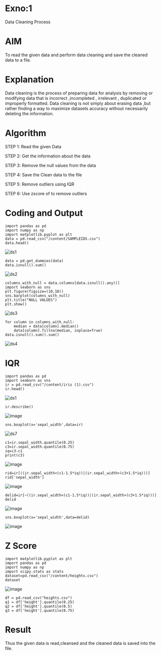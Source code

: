 # Exno:1
Data Cleaning Process

# AIM
To read the given data and perform data cleaning and save the cleaned data to a file.

# Explanation
Data cleaning is the process of preparing data for analysis by removing or modifying data that is incorrect ,incompleted , irrelevant , duplicated or improperly formatted. Data cleaning is not simply about erasing data ,but rather finding a way to maximize datasets accuracy without necessarily deleting the information.

# Algorithm
STEP 1: Read the given Data

STEP 2: Get the information about the data

STEP 3: Remove the null values from the data

STEP 4: Save the Clean data to the file

STEP 5: Remove outliers using IQR

STEP 6: Use zscore of to remove outliers

# Coding and Output
```
import pandas as pd
import numpy as np
import matplotlib.pyplot as plt
data = pd.read_csv("/content/SAMPLEIDS.csv")
data.head()
```
![ds1](https://github.com/22008650/exno1/assets/122548204/b7d07ca3-1ef5-46af-b9fd-56cfa8b73ba3)
```
data = pd.get_dummies(data)
data.isnull().sum()
```
![ds2](https://github.com/22008650/exno1/assets/122548204/50ff47d1-6d07-4037-8488-5ee83b2f1ebf)
```
columns_with_null = data.columns[data.isnull().any()]
import seaborn as sns
plt.figure(figsize=(10,10))
sns.barplot(columns_with_null)
plt.title("NULL VALUES")
plt.show()
```
![ds3](https://github.com/22008650/exno1/assets/122548204/0930b12f-e2eb-4426-9ced-7e822e3e1283)
```
for column in columns_with_null:
    median = data[column].median()  
    data[column].fillna(median, inplace=True)
data.isnull().sum().sum()
```
![ds4](https://github.com/22008650/exno1/assets/122548204/51de8fe7-4ff1-4998-b6bb-f6d0c9e56583)
# IQR
```
import pandas as pd
import seaborn as sns
ir = pd.read_csv("/content/iris (1).csv")
ir.head()
```
![ds1](https://github.com/22008650/exno1/assets/122548204/009aaa97-adbd-4be7-bdcf-2444108fbd6c)
```
ir.describe()
```
![image](https://github.com/22008650/exno1/assets/122548204/4f897426-5528-4b41-8054-0d8502421249)
```
sns.boxplot(x='sepal_width',data=ir)
```
![ds7](https://github.com/22008650/exno1/assets/122548204/9b7ff9a5-699c-4c6b-904c-e3d91c7a89ec)
```
c1=ir.sepal_width.quantile(0.25)
c3=ir.sepal_width.quantile(0.75)
iq=c3-c1
print(c3)
```
![image](https://github.com/22008650/exno1/assets/122548204/d1f76e58-f6f1-4b75-a83f-3c8f63f95291)
```
rid=ir[((ir.sepal_width<(c1-1.5*iq))|(ir.sepal_width>(c3+1.5*iq)))]
rid['sepal_width']
```
![image](https://github.com/22008650/exno1/assets/122548204/f0c4d13f-a8fc-4d3d-99a5-e2971cb2e47a)
```
delid=ir[~((ir.sepal_width<(c1-1.5*iq))|(ir.sepal_width>(c3+1.5*iq)))]
delid
```
![image](https://github.com/22008650/exno1/assets/122548204/b64e46a8-2118-4005-8887-a4c99eeb6d35)
```
sns.boxplot(x='sepal_width',data=delid)
```
![image](https://github.com/22008650/exno1/assets/122548204/f3c2249e-d647-4b3b-bb99-0589d94b0679)
# Z Score
```
import matplotlib.pyplot as plt
import pandas as pd
import numpy as np
import scipy.stats as stats
dataset=pd.read_csv("/content/heights.csv")
dataset
```
![image](https://github.com/22008650/exno1/assets/122548204/09285e61-3d2a-424c-b64d-1564d8bdebfc)
```
df = pd.read_csv("heights.csv")
q1 = df['height'].quantile(0.25)
q2 = df['height'].quantile(0.5)
q3 = df['height'].quantile(0.75)
```













# Result
Thus the given data is read,cleansed and the cleaned data is saved into the file.

